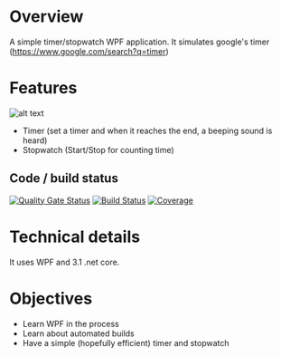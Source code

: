 # Overview
A simple timer/stopwatch WPF application. It simulates google's timer (https://www.google.com/search?q=timer)

# Features
![alt text](https://raw.githubusercontent.com/jonwolfdev/SimpleWPFTimer/master/ui-1.JPG)

- Timer (set a timer and when it reaches the end, a beeping sound is heard)
- Stopwatch (Start/Stop for counting time)

## Code / build status
[![Quality Gate Status](https://sonarcloud.io/api/project_badges/measure?project=jonwolfdev_SimpleWPFTimer&metric=alert_status)](https://sonarcloud.io/dashboard?id=jonwolfdev_SimpleWPFTimer) [![Build Status](https://dev.azure.com/windoaccw10/SimpleWPFTimer/_apis/build/status/jonwolfdev.SimpleWPFTimer?branchName=master)](https://dev.azure.com/windoaccw10/SimpleWPFTimer/_build/latest?definitionId=1&branchName=master) [![Coverage](https://sonarcloud.io/api/project_badges/measure?project=jonwolfdev_SimpleWPFTimer&metric=coverage)](https://sonarcloud.io/dashboard?id=jonwolfdev_SimpleWPFTimer)

# Technical details
It uses WPF and 3.1 .net core.

# Objectives
- Learn WPF in the process
- Learn about automated builds
- Have a simple (hopefully efficient) timer and stopwatch
